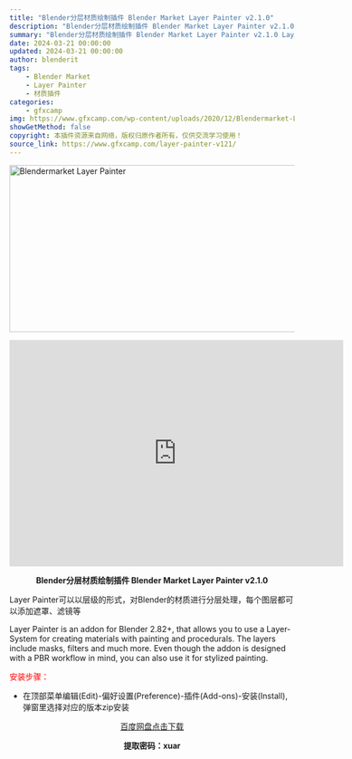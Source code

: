 ```yaml
---
title: "Blender分层材质绘制插件 Blender Market Layer Painter v2.1.0"
description: "Blender分层材质绘制插件 Blender Market Layer Painter v2.1.0 Layer Painter可以以层级的形式，对Blender的材质进行分层处理，每个图层都可以添..."
summary: "Blender分层材质绘制插件 Blender Market Layer Painter v2.1.0 Layer Painter可以以层级的形式，对Blender的材质进行分层处理，每个图层都可以添..."
date: 2024-03-21 00:00:00
updated: 2024-03-21 00:00:00
author: blenderit
tags: 
    - Blender Market
    - Layer Painter
    - 材质插件
categories:
    - gfxcamp
img: https://www.gfxcamp.com/wp-content/uploads/2020/12/Blendermarket-Layer-Painter.jpg
showGetMethod: false
copyright: 本插件资源来自网络，版权归原作者所有，仅供交流学习使用！
source_link: https://www.gfxcamp.com/layer-painter-v121/
---
```

<div><p><img decoding="async" class="aligncenter size-full wp-image-91543" src="https://www.gfxcamp.com/wp-content/uploads/2020/12/Blendermarket-Layer-Painter.jpg" data-src="https://www.gfxcamp.com/wp-content/uploads/2020/12/Blendermarket-Layer-Painter.jpg" alt="Blendermarket Layer Painter" width="590" height="295" data-srcset="https://www.gfxcamp.com/wp-content/uploads/2020/12/Blendermarket-Layer-Painter.jpg 590w, https://www.gfxcamp.com/wp-content/uploads/2020/12/Blendermarket-Layer-Painter-150x75.jpg 150w, https://www.gfxcamp.com/wp-content/uploads/2020/12/Blendermarket-Layer-Painter-160x80.jpg 160w, https://www.gfxcamp.com/wp-content/uploads/2020/12/Blendermarket-Layer-Painter-490x245.jpg 490w" data-sizes="(max-width: 590px) 100vw, 590px"></p><p style="text-align: center;"><iframe loading="lazy" src="https://player.youku.com/embed/XNTAzMjM2NjM1Ng==" width="590" height="400" frameborder="0" allowfullscreen="allowfullscreen"></iframe></p><p style="text-align: center;"><strong>Blender分层材质绘制插件 Blender Market Layer Painter v2.1.0</strong></p><p style="text-align: left;">Layer Painter可以以层级的形式，对Blender的材质进行分层处理，每个图层都可以添加遮罩、滤镜等</p><p style="text-align: left;">Layer Painter is an addon for Blender 2.82+, that allows you to use a Layer-System for creating materials with painting and procedurals. The layers include masks, filters and much more. Even though the addon is designed with a PBR workflow in mind, you can also use it for stylized painting.</p><p style="text-align: left;"><span style="color: #ff0000;">安装步骤：</span></p><ul>
<li>在顶部菜单编辑(Edit)-偏好设置(Preference)-插件(Add-ons)-安装(Install),弹窗里选择对应的版本zip安装</li>
</ul><p style="text-align: center;"><a class="maxbutton-3 maxbutton maxbutton-baidu" target="_blank" rel="noopener" href="https://pan.baidu.com/s/1hKiSSeB7kyLIVyi81QCFGQ?pwd=xuar"><span class="mb-text">百度网盘点击下载</span></a></p><p style="text-align: center;"><strong>提取密码：xuar</strong></p></div>